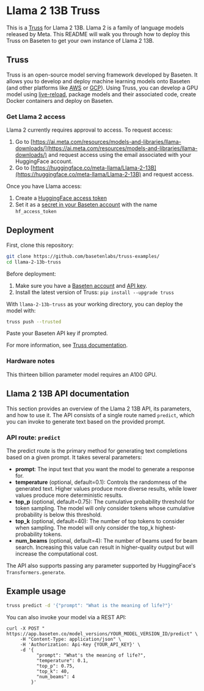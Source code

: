 # Llama 2 13B Truss

This is a [Truss](https://truss.baseten.co/) for Llama 2 13B. Llama 2 is a family of language models released by Meta. This README will walk you through how to deploy this Truss on Baseten to get your own instance of Llama 2 13B.

## Truss

Truss is an open-source model serving framework developed by Baseten. It allows you to develop and deploy machine learning models onto Baseten (and other platforms like [AWS](https://truss.baseten.co/deploy/aws) or [GCP](https://truss.baseten.co/deploy/gcp)). Using Truss, you can develop a GPU model using [live-reload](https://baseten.co/blog/technical-deep-dive-truss-live-reload), package models and their associated code, create Docker containers and deploy on Baseten.

### Get Llama 2 access

Llama 2 currently requires approval to access. To request access:

1. Go to [https://ai.meta.com/resources/models-and-libraries/llama-downloads/](https://ai.meta.com/resources/models-and-libraries/llama-downloads/) and request access using the email associated with your HuggingFace account.
2. Go to [https://huggingface.co/meta-llama/Llama-2-13B](https://huggingface.co/meta-llama/Llama-2-13B) and request access.

Once you have Llama access:

1. Create a [HuggingFace access token](https://huggingface.co/settings/tokens)
2. Set it as a [secret in your Baseten account](https://app.baseten.co/settings/secrets) with the name `hf_access_token`

## Deployment

First, clone this repository:

```sh
git clone https://github.com/basetenlabs/truss-examples/
cd llama-2-13b-truss
```

Before deployment:

1. Make sure you have a [Baseten account](https://app.baseten.co/signup) and [API key](https://app.baseten.co/settings/account/api_keys).
2. Install the latest version of Truss: `pip install --upgrade truss`

With `llama-2-13b-truss` as your working directory, you can deploy the model with:

```sh
truss push --trusted
```

Paste your Baseten API key if prompted.

For more information, see [Truss documentation](https://truss.baseten.co).

### Hardware notes

This thirteen billion parameter model requires an A100 GPU.

## Llama 2 13B API documentation

This section provides an overview of the Llama 2 13B API, its parameters, and how to use it. The API consists of a single route named  `predict`, which you can invoke to generate text based on the provided prompt.

### API route: `predict`

The predict route is the primary method for generating text completions based on a given prompt. It takes several parameters:

- __prompt__: The input text that you want the model to generate a response for.
- __temperature__ (optional, default=0.1): Controls the randomness of the generated text. Higher values produce more diverse results, while lower values produce more deterministic results.
- __top_p__ (optional, default=0.75): The cumulative probability threshold for token sampling. The model will only consider tokens whose cumulative probability is below this threshold.
- __top_k__ (optional, default=40): The number of top tokens to consider when sampling. The model will only consider the top_k highest-probability tokens.
- __num_beams__ (optional, default=4): The number of beams used for beam search. Increasing this value can result in higher-quality output but will increase the computational cost.

The API also supports passing any parameter supported by HuggingFace's `Transformers.generate`.

## Example usage

```sh
truss predict -d '{"prompt": "What is the meaning of life?"}'
```

You can also invoke your model via a REST API:

```
curl -X POST " https://app.baseten.co/model_versions/YOUR_MODEL_VERSION_ID/predict" \
     -H "Content-Type: application/json" \
     -H 'Authorization: Api-Key {YOUR_API_KEY}' \
     -d '{
           "prompt": "What's the meaning of life?",
           "temperature": 0.1,
           "top_p": 0.75,
           "top_k": 40,
           "num_beams": 4
         }'
```